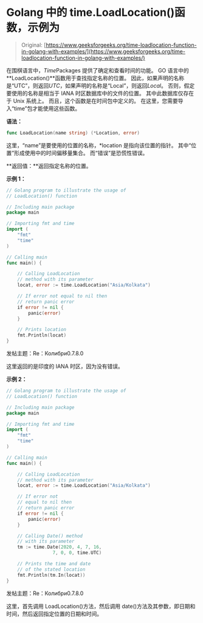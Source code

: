# Golang 中的 time.LoadLocation()函数，示例为

> Original: [https://www.geeksforgeeks.org/time-loadlocation-function-in-golang-with-examples/](https://www.geeksforgeeks.org/time-loadlocation-function-in-golang-with-examples/)

在围棋语言中，*Time*Packages 提供了确定和查看时间的功能。 GO 语言中的**LoadLocation()**函数用于查找指定名称的位置。 因此，如果声明的名称是“UTC”，则返回*UTC*，如果声明的名称是“Local”，则返回*Local*。 否则，假定要使用的名称是相当于 IANA 时区数据库中的文件的位置。 其中此数据库仅存在于 Unix 系统上。 而且，这个函数是在时间包中定义的。 在这里，您需要导入“time”包才能使用这些函数。

**语法：**

```go
func LoadLocation(name string) (*Location, error)

```

这里，“name”是要使用的位置的名称，*location 是指向该位置的指针。 其中“位置”形成使用中的时间偏移量集合。 而“错误”是恐慌性错误。

**返回值：**返回指定名称的位置。

**示例 1：**

```go
// Golang program to illustrate the usage of
// LoadLocation() function

// Including main package
package main

// Importing fmt and time
import (
    "fmt"
    "time"
)

// Calling main
func main() {

    // Calling LoadLocation
    // method with its parameter
    locat, error := time.LoadLocation("Asia/Kolkata")

    // If error not equal to nil then
    // return panic error
    if error != nil {
        panic(error)
    }

    // Prints location
    fmt.Println(locat)
}
```

发帖主题：Re：Колибри0.7.8.0

这里返回的是印度的 IANA 时区，因为没有错误。

**示例 2：**

```go
// Golang program to illustrate the usage of
// LoadLocation() function

// Including main package
package main

// Importing fmt and time
import (
    "fmt"
    "time"
)

// Calling main
func main() {

    // Calling LoadLocation 
    // method with its parameter
    locat, error := time.LoadLocation("Asia/Kolkata")

    // If error not 
    // equal to nil then
    // return panic error
    if error != nil {
        panic(error)
    }

    // Calling Date() method 
    // with its parameter
    tm := time.Date(2020, 4, 7, 16,
                 7, 0, 0, time.UTC)

    // Prints the time and date
    // of the stated location
    fmt.Println(tm.In(locat))
}
```

发帖主题：Re：Колибри0.7.8.0

这里，首先调用 LoadLocation()方法，然后调用 date()方法及其参数，即日期和时间，然后返回指定位置的日期和时间。